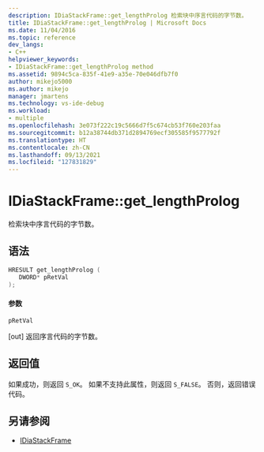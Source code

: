 ```yaml
---
description: IDiaStackFrame::get_lengthProlog 检索块中序言代码的字节数。
title: IDiaStackFrame::get_lengthProlog | Microsoft Docs
ms.date: 11/04/2016
ms.topic: reference
dev_langs:
- C++
helpviewer_keywords:
- IDiaStackFrame::get_lengthProlog method
ms.assetid: 9894c5ca-835f-41e9-a35e-70e046dfb7f0
author: mikejo5000
ms.author: mikejo
manager: jmartens
ms.technology: vs-ide-debug
ms.workload:
- multiple
ms.openlocfilehash: 3e073f222c19c5666d7f5c674cb53f760e203faa
ms.sourcegitcommit: b12a38744db371d2894769ecf305585f9577792f
ms.translationtype: HT
ms.contentlocale: zh-CN
ms.lasthandoff: 09/13/2021
ms.locfileid: "127831829"
---
```

# <a name="idiastackframeget_lengthprolog"></a>IDiaStackFrame::get_lengthProlog
检索块中序言代码的字节数。

## <a name="syntax"></a>语法

```C++
HRESULT get_lengthProlog ( 
   DWORD* pRetVal
);
```

#### <a name="parameters"></a>参数
 `pRetVal`

[out] 返回序言代码的字节数。

## <a name="return-value"></a>返回值
 如果成功，则返回 `S_OK`。 如果不支持此属性，则返回 `S_FALSE`。 否则，返回错误代码。

## <a name="see-also"></a>另请参阅
- [IDiaStackFrame](../../debugger/debug-interface-access/idiastackframe.md)
